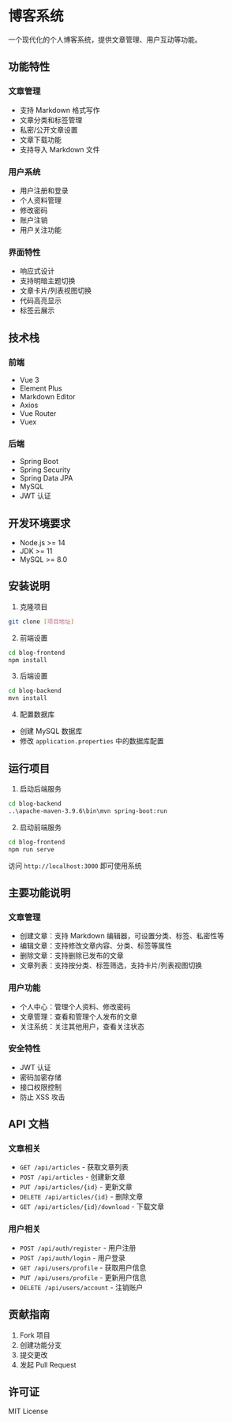 # 博客系统

一个现代化的个人博客系统，提供文章管理、用户互动等功能。

## 功能特性

### 文章管理
- 支持 Markdown 格式写作
- 文章分类和标签管理
- 私密/公开文章设置
- 文章下载功能
- 支持导入 Markdown 文件

### 用户系统
- 用户注册和登录
- 个人资料管理
- 修改密码
- 账户注销
- 用户关注功能

### 界面特性
- 响应式设计
- 支持明暗主题切换
- 文章卡片/列表视图切换
- 代码高亮显示
- 标签云展示

## 技术栈

### 前端
- Vue 3
- Element Plus
- Markdown Editor
- Axios
- Vue Router
- Vuex

### 后端
- Spring Boot
- Spring Security
- Spring Data JPA
- MySQL
- JWT 认证

## 开发环境要求

- Node.js >= 14
- JDK >= 11
- MySQL >= 8.0

## 安装说明

1. 克隆项目
```bash
git clone [项目地址]
```

2. 前端设置
```bash
cd blog-frontend
npm install
```

3. 后端设置
```bash
cd blog-backend
mvn install
```

4. 配置数据库
- 创建 MySQL 数据库
- 修改 `application.properties` 中的数据库配置

## 运行项目

1. 启动后端服务
```bash
cd blog-backend
..\apache-maven-3.9.6\bin\mvn spring-boot:run
```

2. 启动前端服务
```bash
cd blog-frontend
npm run serve
```

访问 `http://localhost:3000` 即可使用系统

## 主要功能说明

### 文章管理
- 创建文章：支持 Markdown 编辑器，可设置分类、标签、私密性等
- 编辑文章：支持修改文章内容、分类、标签等属性
- 删除文章：支持删除已发布的文章
- 文章列表：支持按分类、标签筛选，支持卡片/列表视图切换

### 用户功能
- 个人中心：管理个人资料、修改密码
- 文章管理：查看和管理个人发布的文章
- 关注系统：关注其他用户，查看关注状态

### 安全特性
- JWT 认证
- 密码加密存储
- 接口权限控制
- 防止 XSS 攻击

## API 文档

### 文章相关
- `GET /api/articles` - 获取文章列表
- `POST /api/articles` - 创建新文章
- `PUT /api/articles/{id}` - 更新文章
- `DELETE /api/articles/{id}` - 删除文章
- `GET /api/articles/{id}/download` - 下载文章

### 用户相关
- `POST /api/auth/register` - 用户注册
- `POST /api/auth/login` - 用户登录
- `GET /api/users/profile` - 获取用户信息
- `PUT /api/users/profile` - 更新用户信息
- `DELETE /api/users/account` - 注销账户

## 贡献指南

1. Fork 项目
2. 创建功能分支
3. 提交更改
4. 发起 Pull Request

## 许可证

MIT License
